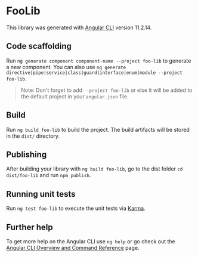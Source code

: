 # FooLib

This library was generated with [Angular CLI](https://github.com/angular/angular-cli) version 11.2.14.

## Code scaffolding

Run `ng generate component component-name --project foo-lib` to generate a new component. You can also use `ng generate directive|pipe|service|class|guard|interface|enum|module --project foo-lib`.
> Note: Don't forget to add `--project foo-lib` or else it will be added to the default project in your `angular.json` file. 

## Build

Run `ng build foo-lib` to build the project. The build artifacts will be stored in the `dist/` directory.

## Publishing

After building your library with `ng build foo-lib`, go to the dist folder `cd dist/foo-lib` and run `npm publish`.

## Running unit tests

Run `ng test foo-lib` to execute the unit tests via [Karma](https://karma-runner.github.io).

## Further help

To get more help on the Angular CLI use `ng help` or go check out the [Angular CLI Overview and Command Reference](https://angular.io/cli) page.
